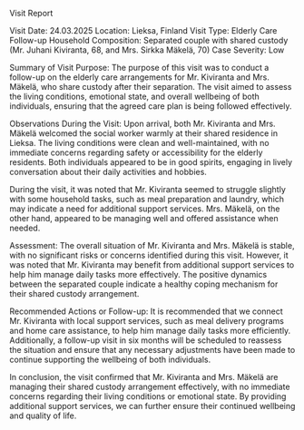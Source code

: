  Visit Report

Visit Date: 24.03.2025
Location: Lieksa, Finland
Visit Type: Elderly Care Follow-up
Household Composition: Separated couple with shared custody (Mr. Juhani Kiviranta, 68, and Mrs. Sirkka Mäkelä, 70)
Case Severity: Low

Summary of Visit Purpose:
The purpose of this visit was to conduct a follow-up on the elderly care arrangements for Mr. Kiviranta and Mrs. Mäkelä, who share custody after their separation. The visit aimed to assess the living conditions, emotional state, and overall wellbeing of both individuals, ensuring that the agreed care plan is being followed effectively.

Observations During the Visit:
Upon arrival, both Mr. Kiviranta and Mrs. Mäkelä welcomed the social worker warmly at their shared residence in Lieksa. The living conditions were clean and well-maintained, with no immediate concerns regarding safety or accessibility for the elderly residents. Both individuals appeared to be in good spirits, engaging in lively conversation about their daily activities and hobbies.

During the visit, it was noted that Mr. Kiviranta seemed to struggle slightly with some household tasks, such as meal preparation and laundry, which may indicate a need for additional support services. Mrs. Mäkelä, on the other hand, appeared to be managing well and offered assistance when needed.

Assessment:
The overall situation of Mr. Kiviranta and Mrs. Mäkelä is stable, with no significant risks or concerns identified during this visit. However, it was noted that Mr. Kiviranta may benefit from additional support services to help him manage daily tasks more effectively. The positive dynamics between the separated couple indicate a healthy coping mechanism for their shared custody arrangement.

Recommended Actions or Follow-up:
It is recommended that we connect Mr. Kiviranta with local support services, such as meal delivery programs and home care assistance, to help him manage daily tasks more efficiently. Additionally, a follow-up visit in six months will be scheduled to reassess the situation and ensure that any necessary adjustments have been made to continue supporting the wellbeing of both individuals.

In conclusion, the visit confirmed that Mr. Kiviranta and Mrs. Mäkelä are managing their shared custody arrangement effectively, with no immediate concerns regarding their living conditions or emotional state. By providing additional support services, we can further ensure their continued wellbeing and quality of life.